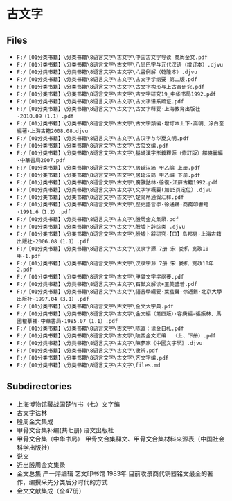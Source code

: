 # 古文字

## Files

- `F:/【01分类书籍】\分类书籍\8语言文字\古文字\中国古文字导读 商周金文.pdf`
- `F:/【01分类书籍】\分类书籍\8语言文字\古文字\八思巴字与元代汉语（增订本）.djvu`
- `F:/【01分类书籍】\分类书籍\8语言文字\古文字\六書例解（乾隆本）.djvu`
- `F:/【01分类书籍】\分类书籍\8语言文字\古文字\古文字学纲要 第二版.pdf`
- `F:/【01分类书籍】\分类书籍\8语言文字\古文字\古文字构形与上古音研究.pdf`
- `F:/【01分类书籍】\分类书籍\8语言文字\古文字\古文字研究19_中华书局1992.pdf`
- `F:/【01分类书籍】\分类书籍\8语言文字\古文字\古文字谱系疏证.pdf`
- `F:/【01分类书籍】\分类书籍\8语言文字\古文字\古文字釋要·上海教育出版社·2010.09（1.1）.pdf`
- `F:/【01分类书籍】\分类书籍\8语言文字\古文字\古文字類編·增訂本上下·高明、涂白奎編著·上海古籍2008.08.djvu`
- `F:/【01分类书籍】\分类书籍\8语言文字\古文字\古汉字与华夏文明.pdf`
- `F:/【01分类书籍】\分类书籍\8语言文字\古文字\古玺文编.pdf`
- `F:/【01分类书籍】\分类书籍\8语言文字\古文字\基礎漢字形義釋源（修訂版）鄒曉麗編·中華書局2007.pdf`
- `F:/【01分类书籍】\分类书籍\8语言文字\古文字\居延汉简 甲乙编 上册.pdf`
- `F:/【01分类书籍】\分类书籍\8语言文字\古文字\居延汉简 甲乙编 下册.pdf`
- `F:/【01分类书籍】\分类书籍\8语言文字\古文字\廣雅詁林·徐復·江蘇古籍1992.pdf`
- `F:/【01分类书籍】\分类书籍\8语言文字\古文字\文字学概要(加15页定位）.djvu`
- `F:/【01分类书籍】\分类书籍\8语言文字\古文字\楚简帛通假汇释.pdf`
- `F:/【01分类书籍】\分类书籍\8语言文字\古文字\歷史語言學·徐通鏘·商務印書館·1991.6（1.2）.pdf`
- `F:/【01分类书籍】\分类书籍\8语言文字\古文字\殷周金文集录.pdf`
- `F:/【01分类书籍】\分类书籍\8语言文字\古文字\殷墟卜辞综类 .djvu`
- `F:/【01分类书籍】\分类书籍\8语言文字\古文字\殷墟卜辭研究·【日】島邦男·上海古籍出版社·2006.08（1.1）.pdf`
- `F:/【01分类书籍】\分类书籍\8语言文字\古文字\汉隶字源 7册 宋 娄机 宽政10年-1.pdf`
- `F:/【01分类书籍】\分类书籍\8语言文字\古文字\汉隶字源 7册 宋 娄机 宽政10年2.pdf`
- `F:/【01分类书籍】\分类书籍\8语言文字\古文字\甲骨文字学纲要.pdf`
- `F:/【01分类书籍】\分类书籍\8语言文字\古文字\石鼓文解读+王美盛着.pdf`
- `F:/【01分类书籍】\分类书籍\8语言文字\古文字\語言學綱要·葉蜚聲-徐通鏘·北京大學出版社·1997.04（3.1）.pdf`
- `F:/【01分类书籍】\分类书籍\8语言文字\古文字\金文大字典.pdf`
- `F:/【01分类书籍】\分类书籍\8语言文字\古文字\金文編（第四版）·容庚編-張振林、馬國權摹補·中華書局·1985.07（1.1）.pdf`
- `F:/【01分类书籍】\分类书籍\8语言文字\古文字\陈直：读金日札.pdf`
- `F:/【01分类书籍】\分类书籍\8语言文字\古文字\陕西金文汇编  （上、下册）.pdf`
- `F:/【01分类书籍】\分类书籍\8语言文字\古文字\陳夢家《中國文字學》.djvu`
- `F:/【01分类书籍】\分类书籍\8语言文字\古文字\隶辨.pdf`
- `F:/【01分类书籍】\分类书籍\8语言文字\古文字\齐文字编.pdf`
- `F:/【01分类书籍】\分类书籍\8语言文字\古文字\files.md`

## Subdirectories

- 上海博物馆藏战国楚竹书（七）文字编
- 古文字诂林
- 殷周金文集成
- 甲骨文合集补编(共七册) 语文出版社
- 甲骨文合集（中华书局） 甲骨文合集释文、甲骨文合集材料来源表（中国社会科学出版社）
- 说文
- 近出殷周金文集录
- 金文总集 严一萍编辑 艺文印书馆 1983年 目前收录商代铜器铭文最全的著作，编撰采先分类后分时代的方式
- 金文文献集成（全47册）

